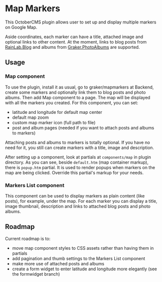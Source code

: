 # Map Markers

This OctoberCMS plugin allows user to set up and display multiple markers on Google Map.

Aside coordinates, each marker can have a title, attached image and optional links to other content.
At the moment, links to blog posts from [RainLab.Blog](https://octobercms.com/plugin/rainlab-blog) and albums from [Graker.PhotoAlbums](https://github.com/graker/photoalbums) are supported.

## Usage

### Map component

To use the plugin, install it as usual, go to graker/mapmarkers at Backend, create some markers and optionally link them to blog posts and photo albums.
Then add Map component to a page. The map will be displayed with all the markers you created.
For this component, you can set:

* latitude and longitude for default map center
* default map zoom
* custom map marker icon (full path to file)
* post and album pages (needed if you want to attach posts and albums to markers)

Attaching posts and albums to markers is totally optional. If you have no need for it, you still can create markers with a title, image and description.

After setting up a component, look at partials at `components/map` in plugin directory. 
As you can see, beside `default.htm` (map container markup), there is `popup.htm` partial. 
It is used to render popups when markers on the map are being clicked. Override this partial's markup for your needs.

### Markers List component

This component can be used to display markers as plain content (like posts), for example, under the map. 
For each marker you can display a title, image thumbnail, description and links to attached blog posts and photo albums. 

## Roadmap

Current roadmap is to:

* move map component styles to CSS assets rather than having them in partials
* add pagination and thumb settings to the Markers List component 
* make more use of attached posts and albums
* create a form widget to enter latitude and longitude more elegantly (see the formwidget branch)
